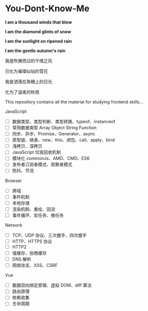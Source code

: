 # You-Dont-Know-Me

**I am a thousand winds that blow**

**I am the diamond glints of snow**

**I am the sunlight on ripened rain**

**I am the gentle autumn's rain**

我是吹拂而过的千缕之风

已化为璀璨似钻的雪花

我是洒落在熟穗上的日光

化为了温柔的秋雨

This repository contains all the material for studying frontend skills...

JavaScript

- [ ] 数据类型、类型判断、类型转换、typeof、instanceof
- [ ] 常用数据类型 Array Object String Function
- [ ] 同步、异步、Promise、Generator、async
- [ ] 原型链、继承、new、this、闭包、call、apply、bind
- [ ] 浅拷贝、深拷贝
- [ ] JavaScript 垃圾回收机制
- [ ] 模块化 commonJs、AMD、CMD、ES6
- [ ] 发布者订阅者模式、观察者模式
- [ ] 防抖、节流

Browser

- [ ] 跨域
- [ ] 事件机制
- [ ] 本地存储
- [ ] 渲染机制、重绘、回流
- [ ] 事件循环、宏任务、微任务

Network

- [ ] TCP、UDP 协议、三次握手、四次握手
- [ ] HTTP、HTTPS 协议
- [ ] HTTP2
- [ ] 强缓存、协商缓存
- [ ] DNS 解析
- [ ] 网络攻击、XSS、CSRF

Vue

- [ ] 数据双向绑定原理、虚拟 DOM、diff 算法
- [ ] 路由原理
- [ ] 依赖收集
- [ ] 生命周期
